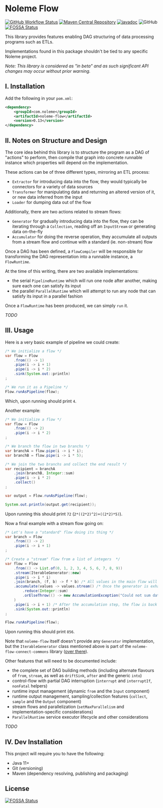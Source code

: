 # Noleme Flow

[![GitHub Workflow Status](https://img.shields.io/github/workflow/status/noleme/noleme-flow/Java%20CI%20with%20Maven)](https://github.com/noleme/noleme-flow/actions?query=workflow%3A%22Java+CI+with+Maven%22)
[![Maven Central Repository](https://maven-badges.herokuapp.com/maven-central/com.noleme/noleme-flow/badge.svg)](https://maven-badges.herokuapp.com/maven-central/com.noleme/noleme-flow)
[![javadoc](https://javadoc.io/badge2/com.noleme/noleme-flow/javadoc.svg)](https://javadoc.io/doc/com.noleme/noleme-flow)
![GitHub](https://img.shields.io/github/license/noleme/noleme-flow)
[![FOSSA Status](https://app.fossa.com/api/projects/git%2Bgithub.com%2Fnoleme%2Fnoleme-flow.svg?type=shield)](https://app.fossa.com/projects/git%2Bgithub.com%2Fnoleme%2Fnoleme-flow?ref=badge_shield)

This library provides features enabling DAG structuring of data processing programs such as ETLs.

Implementations found in this package shouldn't be tied to any specific Noleme project.

_Note: This library is considered as "in beta" and as such significant API changes may occur without prior warning._

## I. Installation

Add the following in your `pom.xml`:

```xml
<dependency>
    <groupId>com.noleme</groupId>
    <artifactId>noleme-flow</artifactId>
    <version>0.13</version>
</dependency>
```

## II. Notes on Structure and Design

The core idea behind this library is to structure the program as a DAG of "actions" to perform, then compile that graph into concrete runnable instance which properties will depend on the implementation.
 
These actions can be of three different types, mirroring an ETL process:

* `Extractor` for introducing data into the flow, they would typically be connectors for a variety of data sources 
* `Transformer` for manipulating data and returning an altered version of it, or new data inferred from the input
* `Loader` for dumping data out of the flow

Additionally, there are two actions related to stream flows:

* `Generator` for gradually introducing data into the flow, they can be iterating through a `Collection`, reading off an `InputStream` or generating data on-the-fly
* `Accumulator` for doing the reverse operation, they accumulate all outputs from a stream flow and continue with a standard (ie. non-stream) flow

Once a DAG has been defined, a `FlowCompiler` will be responsible for transforming the DAG representation into a runnable instance, a `FlowRuntime`. 

At the time of this writing, there are two available implementations:

* the serial `PipelineRuntime` which will run one node after another, making sure each one can satisfy its input
* the parallel `ParallelRuntime` which will attempt to run any node that can satisfy its input in a parallel fashion

Once a `FlowRuntime` has been produced, we can simply `run` it.

_TODO_

## III. Usage

Here is a very basic example of pipeline we could create:

```java
/* We initialize a flow */
var flow = Flow
    .from(() -> 1)
    .pipe(i -> i + 1)
    .pipe(i -> i * 2)
    .sink(System.out::println)
;

/* We run it as a Pipeline */
Flow.runAsPipeline(flow);
```

Which, upon running should print `4`.

Another example:

```java
/* We initialize a flow */
var flow = Flow
    .from(() -> 2)
    .pipe(i -> i * 2)
;

/* We branch the flow in two branchs */
var branchA = flow.pipe(i -> i * i);
var branchB = flow.pipe(i -> i * 5);

/* We join the two branchs and collect the end result */
var recipient = branchA
    .join(branchB, Integer::sum)
    .pipe(i -> i * 2)
    .collect()
;

var output = Flow.runAsPipeline(flow);

System.out.println(output.get(recipient));
```

Upon running this should print `72` (`2*((2*2)^2)+((2*2)*5)`).

Now a final example with a stream flow going on:

```java
/* Let's have a "standard" flow doing its thing */
var branch = Flow
    .from(() -> 2)
    .pipe(i -> i + 1)
;

/* Create a "stream" flow from a list of integers  */
var flow = Flow
    .from(() -> List.of(0, 1, 2, 3, 4, 5, 6, 7, 8, 9))
    .stream(IterableGenerator::new)
    .pipe(i -> i * i)
    .join(branch, (f, b) -> f * b) /* All values in the main flow will be multiplied by the output from the branch flow */
    .accumulate(values -> values.stream() /* Once the generator is exhausted and all stream nodes have run, we gather the output integers and sum them ; note that accumulation is optional (you could also end the stream with a sink) */
        .reduce(Integer::sum)
        .orElseThrow(() -> new AccumulationException("Could not sum data."))
    )
    .pipe(i -> i + 1) /* After the accumulation step, the flow is back to being a "standard" flow so we can queue further transformations */
    .sink(System.out::println)
;

Flow.runAsPipeline(flow);
```

Upon running this should print `856`.

Note that `noleme-flow` itself doesn't provide any `Generator` implementation, but the `IterableGenerator` class mentioned above is part of the `noleme-flow-connect-commons` library ([over there](https://github.com/noleme/noleme-flow-connectors)).

Other features that will need to be documented include:

* the complete set of DAG building methods (including alternate flavours of `from`, `stream`, as well as `driftSink`, `after` and the generic `into`)
* control-flow with partial DAG interruption (`interrupt` and `interruptIf`, `nonFatal` helpers)
* runtime input management (dynamic `from` and the `Input` component) 
* runtime output management, sampling/collection features (`collect`, `sample` and the `Output` component)
* stream flows and parallelization (`setMaxParallelism` and implementation-specific considerations)
* `ParallelRuntime` service executor lifecycle and other considerations

_TODO_

## IV. Dev Installation

This project will require you to have the following:

* Java 11+
* Git (versioning)
* Maven (dependency resolving, publishing and packaging) 


## License
[![FOSSA Status](https://app.fossa.com/api/projects/git%2Bgithub.com%2Fnoleme%2Fnoleme-flow.svg?type=large)](https://app.fossa.com/projects/git%2Bgithub.com%2Fnoleme%2Fnoleme-flow?ref=badge_large)
